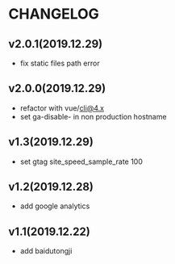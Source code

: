 # CHANGELOG

## v2.0.1(2019.12.29)

- fix static files path error

## v2.0.0(2019.12.29)

- refactor with vue/cli@4.x
- set ga-disable- in non production hostname

## v1.3(2019.12.29)

- set gtag site_speed_sample_rate 100

## v1.2(2019.12.28)

- add google analytics

## v1.1(2019.12.22)

- add baidutongji
